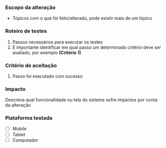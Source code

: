 ### Escopo da alteração
- Tópicos com o que foi feito/alterado, pode existir mais de um tópico

### Roteiro de testes
1. Passos necessários para executar os testes
2. É importante identificar em qual passo um determinado critério deve ser avaliado, por exemplo **(Critério 1)**

### Critério de aceitação
1. Passo foi executado com sucesso

### Impacto
Descreva qual funcionalidade ou tela do sistema sofre impactos por conta da alteração

### Plataforma testada
- [ ] Mobile
- [ ] Tablet
- [ ] Computador
